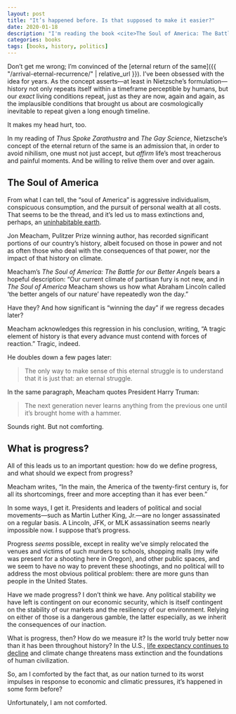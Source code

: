 ```yaml
---
layout: post
title: "It’s happened before. Is that supposed to make it easier?"
date: 2020-01-18
description: "I'm reading the book <cite>The Soul of America: The Battle for our Better Angels</cite>, a major theme of which is that our country has been through dark periods before, and we have triumphed. But if the dark impulses return over and over again, have we triumphed?"
categories: books
tags: [books, history, politics]
---
```


Don’t get me wrong; I’m convinced of the [eternal return of the same]({{ "/arrival-eternal-recurrence/" | relative_url }}). I’ve been obsessed with the idea for years. As the concept asserts—at least in Nietzsche’s formulation—history not only repeats itself within a timeframe perceptible by humans, but our _exact_ living conditions repeat, just as they are now, again and again, as the implausible conditions that brought us about are cosmologically inevitable to repeat given a long enough timeline.

It makes my head hurt, too.

In my reading of <cite>Thus Spoke Zarathustra</cite> and <cite>The Gay Science</cite>, Nietzsche’s concept of the eternal return of the same is an admission that, in order to avoid nihilism, one must not just accept, but _affirm_ life’s most treacherous and painful moments. And be willing to relive them over and over again.

## The Soul of America

From what I can tell, the “soul of America” is aggressive individualism, conspicuous consumption, and the pursuit of personal wealth at all costs. That seems to be the thread, and it’s led us to mass extinctions and, perhaps, an [uninhabitable earth](https://www.theguardian.com/books/2019/feb/27/the-uninhabitable-earth-review-david-wallace-wells).

Jon Meacham, Pulitzer Prize winning author, has recorded significant portions of our country’s history, albeit focused on those in power and not as often those who deal with the consequences of that power, nor the impact of that history on climate.

Meacham’s <cite>The Soul of America: The Battle for our Better Angels</cite> bears a hopeful description: “Our current climate of partisan fury is not new, and in <cite>The Soul of America</cite> Meacham shows us how what Abraham Lincoln called ‘the better angels of our nature’ have repeatedly won the day.”

Have they? And how significant is “winning the day” if we regress decades later?

Meacham acknowledges this regression in his conclusion, writing, “A tragic element of history is that every advance must contend with forces of reaction.” Tragic, indeed.

He doubles down a few pages later:

> The only way to make sense of this eternal struggle is to understand that it is just that: an eternal struggle.

In the same paragraph, Meacham quotes President Harry Truman:

> The next generation never learns anything from the previous one until it’s brought home with a hammer.

Sounds right. But not comforting.

## What is progress?

All of this leads us to an important question: how do we define progress, and what should we expect from progress?

Meacham writes, “In the main, the America of the twenty-first century is, for all its shortcomings, freer and more accepting than it has ever been.”

In some ways, I get it. Presidents and leaders of political and social movements—such as Martin Luther King, Jr.—are no longer assassinated on a regular basis. A Lincoln, JFK, or MLK assassination seems nearly impossible now. I suppose that’s progress.

Progress _seems_ possible, except in reality we’ve simply relocated the venues and victims of such murders to schools, shopping malls (my wife was present for a shooting here in Oregon), and other public spaces, and we seem to have no way to prevent these shootings, and no political will to address the most obvious political problem: there are more guns than people in the United States.

Have we made progress? I don’t think we have. Any political stability we have left is contingent on our economic security, which is itself contingent on the stability of our markets and the resiliency of our environment. Relying on either of those is a dangerous gamble, the latter especially, as we inherit the consequences of our inaction.

What is progress, then? How do we measure it? Is the world truly better now than it has been throughout history? In the U.S., [life expectancy continues to decline](https://www.cnn.com/2019/11/26/health/us-life-expectancy-decline-study/index.html) and climate change threatens mass extinction and the foundations of human civilization.

So, am I comforted by the fact that, as our nation turned to its worst impulses in response to economic and climatic pressures, it’s happened in some form before? 

Unfortunately, I am not comforted.
 